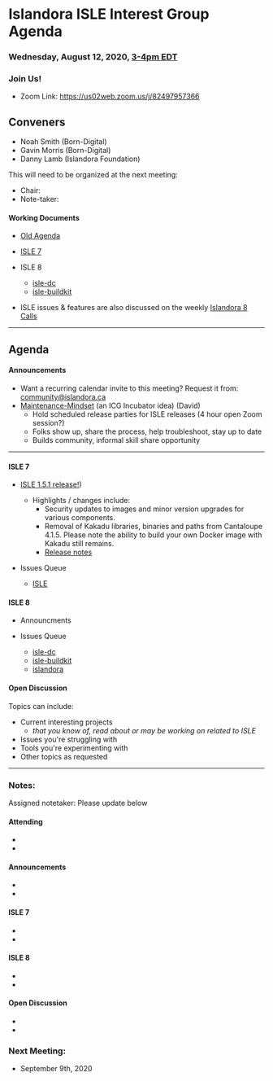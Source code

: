 # Islandora ISLE Interest Group Agenda
### Wednesday, August 12, 2020, [3-4pm EDT](http://www.thetimezoneconverter.com/?t=1%20pm&tz=Toronto&)

### Join Us!
* Zoom Link: https://us02web.zoom.us/j/82497957366

## Conveners
* Noah Smith (Born-Digital)
* Gavin Morris (Born-Digital)
* Danny Lamb (Islandora Foundation)

This will need to be organized at the next meeting:

* Chair:
* Note-taker:

#### Working Documents

* [Old Agenda](https://docs.google.com/document/d/1QZH-JFfroIA8NUFJu2NDwbmKV6ygCY7SjW001g8FeOU/edit#heading=h.7830nr7tkzrn)

* [ISLE 7](https://github.com/Islandora-Collaboration-Group/ISLE)

* ISLE 8
  * [isle-dc](https://github.com/Islandora-Devops/isle-dc)
  * [isle-buildkit](https://github.com/Islandora-Devops/isle-buildkit)

* ISLE issues & features are also discussed on the weekly [Islandora 8 Calls](https://github.com/Islandora/documentation/wiki/2020)

---

## Agenda

#### Announcements

* Want a recurring calendar invite to this meeting? Request it from: community@islandora.ca
* [Maintenance-Mindset](https://docs.google.com/document/d/1IxBKQ_sp6bMK4oZxYdImGeIPEuX-qkzKFW57pzTCG7s/edit#) (an ICG Incubator idea) (David)
  * Hold scheduled release parties for ISLE releases (4 hour open Zoom session?)
  * Folks show up, share the process, help troubleshoot, stay up to date
  * Builds community, informal skill share opportunity

---

#### ISLE 7

* [ISLE 1.5.1 release!](https://github.com/Islandora-Collaboration-Group/ISLE))
  * Highlights / changes include:
    * Security updates to images and minor version upgrades for various components.
    * Removal of Kakadu libraries, binaries and paths from Cantaloupe 4.1.5. Please note the ability to build your own Docker image with Kakadu still remains.
    * [Release notes](https://github.com/Islandora-Collaboration-Group/ISLE/blob/master/docs/release-notes/release-1-5-1.md)

* Issues Queue
  * [ISLE](https://github.com/Islandora-Collaboration-Group/ISLE/issues)

#### ISLE 8

* Announcments

* Issues Queue
  * [isle-dc](https://github.com/Islandora-Devops/isle-dc/issues)
  * [isle-buildkit](https://github.com/Islandora-Devops/isle-buildkit/issues)
  * [islandora](https://github.com/Islandora/documentation/issues)

#### Open Discussion

Topics can include:

* Current interesting projects
  * _that you know of, read about or may be working on related to ISLE_
* Issues you're struggling with
* Tools you're experimenting with
* Other topics as requested

---

### Notes:

Assigned notetaker: Please update below

#### Attending

*
*

#### Announcements

*
*

#### ISLE 7

*
*

#### ISLE 8

*
*

#### Open Discussion

*
*

### Next Meeting:

* September 9th, 2020
